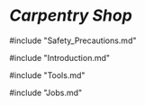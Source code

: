 # ***Carpentry Shop***

#include "Safety_Precautions.md"

#include "Introduction.md"

#include "Tools.md"

#include "Jobs.md"
